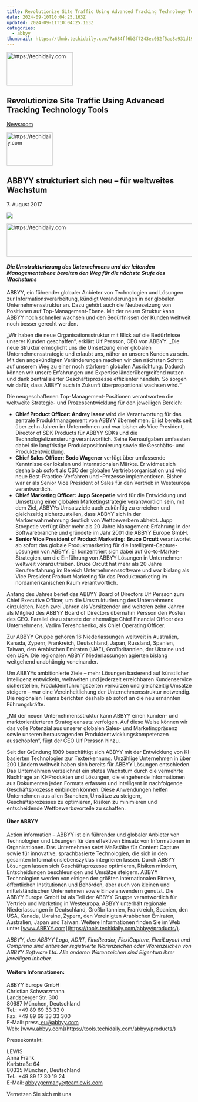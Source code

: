 ```yaml
---
title: Revolutionize Site Traffic Using Advanced Tracking Technology Tools
date: 2024-09-10T10:04:25.163Z
updated: 2024-09-11T10:04:25.163Z
categories:
  - abbyy
thumbnail: https://thmb.techidaily.com/7a684ff6b3f7243ec032f5ae8a931d190264bae1e112796613965ade353d6f1f.png
---
```






<!-- affiliate ads begin -->
<a href="https://aligracehair.sjv.io/c/5597632/2115943/19272" target="_top" id="2115943">
  <img src="//a.impactradius-go.com/display-ad/19272-2115943" border="0" alt="https://techidaily.com" width="180" height="90"/>
</a>
<img height="0" width="0" src="https://aligracehair.sjv.io/i/5597632/2115943/19272" style="position:absolute;visibility:hidden;" border="0" />
<!-- affiliate ads end -->




## Revolutionize Site Traffic Using Advanced Tracking Technology Tools

[Newsroom](https://tools.techidaily.com/abbyy/products/)





<!-- affiliate ads begin -->
<a href="https://aligracehair.sjv.io/c/5597632/2115941/19272" target="_top" id="2115941">
  <img src="//a.impactradius-go.com/display-ad/19272-2115941" border="0" alt="https://techidaily.com" width="125" height="90"/>
</a>
<img height="0" width="0" src="https://aligracehair.sjv.io/i/5597632/2115941/19272" style="position:absolute;visibility:hidden;" border="0" />
<!-- affiliate ads end -->




## ABBYY strukturiert sich neu – für weltweites Wachstum

7\. August 2017

![](https://content.abbyy.com/-/media/project/abbyy/abbyy/branchtemplates/shutterstock_1272462163_1296-x-729.jpg?h=729&iar=0&w=1296)





<!-- affiliate ads begin -->
<a href="https://appsumo.8odi.net/c/5597632/2137380/7443" target="_top" id="2137380">
  <img src="//a.impactradius-go.com/display-ad/7443-2137380" border="0" alt="https://techidaily.com" width="728" height="90"/>
</a>
<img height="0" width="0" src="https://appsumo.8odi.net/i/5597632/2137380/7443" style="position:absolute;visibility:hidden;" border="0" />
<!-- affiliate ads end -->




#### _Die Umstrukturierung des Unternehmens und der leitenden Managementebene bereiten den Weg für die nächste Stufe des Wachstums_

[](https://tools.techidaily.com/abbyy/products/)ABBYY, ein führender globaler Anbieter von Technologien und Lösungen zur Informationsverarbeitung, kündigt Veränderungen in der globalen Unternehmensstruktur an. Dazu gehört auch die Neubesetzung von Positionen auf Top-Management-Ebene. Mit der neuen Struktur kann ABBYY noch schneller wachsen und den Bedürfnissen der Kunden weltweit noch besser gerecht werden.

„Wir haben die neue Organisationsstruktur mit Blick auf die Bedürfnisse unserer Kunden geschaffen“, erklärt Ulf Persson, CEO von ABBYY. „Die neue Struktur ermöglicht uns die Umsetzung einer globalen Unternehmensstrategie und erlaubt uns, näher an unseren Kunden zu sein. Mit den angekündigten Veränderungen machen wir den nächsten Schritt auf unserem Weg zu einer noch stärkeren globalen Ausrichtung. Dadurch können wir unsere Erfahrungen und Expertise länderübergreifend nutzen und dank zentralisierter Geschäftsprozesse effizienter handeln. So sorgen wir dafür, dass ABBYY auch in Zukunft überproportional wachsen wird.“

Die neugeschaffenen Top-Management-Positionen verantworten die weltweite Strategie- und Prozessentwicklung für den jeweiligen Bereich:

* **Chief Product Officer: Andrey Isaev** wird die Verantwortung für das zentrale Produktmanagement von ABBYY übernehmen. Er ist bereits seit über zehn Jahren im Unternehmen und war bisher als Vice President, Director of SDK Products für ABBYY SDKs und die Technologielizensierung verantwortlich. Seine Kernaufgaben umfassten dabei die langfristige Produktpositionierung sowie die Geschäfts- und Produktentwicklung.
* **Chief Sales Officer: Bodo Wagener** verfügt über umfassende Kenntnisse der lokalen und internationalen Märkte. Er widmet sich deshalb ab sofort als CSO der globalen Vertriebsorganisation und wird neue Best-Practice-Verfahren und -Prozesse implementieren. Bisher war er als Senior Vice President of Sales für den Vertrieb in Westeuropa verantwortlich.
* **Chief Marketing Officer: Jupp Stoepetie** wird für die Entwicklung und Umsetzung einer globalen Marketingstrategie verantwortlich sein, mit dem Ziel, ABBYYs Umsatzziele auch zukünftig zu erreichen und gleichzeitig sicherzustellen, dass ABBYY sich in der Markenwahrnehmung deutlich von Wettbewerbern abhebt. Jupp Stoepetie verfügt über mehr als 20 Jahre Management-Erfahrung in der Softwarebranche und gründete im Jahr 2001 die ABBYY Europe GmbH.
* **Senior Vice President of Product Marketing: Bruce Orcutt** verantwortet ab sofort das globale Produktmarketing für die Intelligent-Capture-Lösungen von ABBYY. Er konzentriert sich dabei auf Go-to-Market-Strategien, um die Einführung von ABBYY Lösungen in Unternehmen weltweit voranzutreiben. Bruce Orcutt hat mehr als 20 Jahre Berufserfahrung im Bereich Unternehmenssoftware und war bislang als Vice President Product Marketing für das Produktmarketing im nordamerikanischen Raum verantwortlich.

Anfang des Jahres berief das ABBYY Board of Directors Ulf Persson zum Chief Executive Officer, um die Umstrukturierung des Unternehmens einzuleiten. Nach zwei Jahren als Vorsitzender und weiteren zehn Jahren als Mitglied des ABBYY Board of Directors übernahm Persson den Posten des CEO. Parallel dazu startete der ehemalige Chief Financial Officer des Unternehmens, Vadim Tereshchenko, als Chief Operating Officer.

Zur ABBYY Gruppe gehören 16 Niederlassungen weltweit in Australien, Kanada, Zypern, Frankreich, Deutschland, Japan, Russland, Spanien, Taiwan, den Arabischen Emiraten (UAE), Großbritannien, der Ukraine und den USA. Die regionalen ABBYY Niederlassungen agierten bislang weitgehend unabhängig voneinander.

Um ABBYYs ambitionierte Ziele – mehr Lösungen basierend auf künstlicher Intelligenz entwickeln, weltweiten und jederzeit erreichbaren Kundenservice sicherstellen, Produkteinführungszeiten verkürzen und gleichzeitig Umsätze steigern – war eine Vereinheitlichung der Unternehmensstruktur notwendig. Die regionalen Teams berichten deshalb ab sofort an die neu ernannten Führungskräfte.

„Mit der neuen Unternehmensstruktur kann ABBYY einen kunden- und marktorientierteren Strategieansatz verfolgen. Auf diese Weise können wir das volle Potenzial aus unserer globalen Sales- und Marketingpräsenz sowie unseren herausragenden Produktentwicklungskompetenzen ausschöpfen”, fügt der CEO Ulf Persson hinzu.

Seit der Gründung 1989 beschäftigt sich ABBYY mit der Entwicklung von KI-basierten Technologien zur Texterkennung. Unzählige Unternehmen in über 200 Ländern weltweit haben sich bereits für ABBYY Lösungen entschieden. Das Unternehmen verzeichnet ein stetes Wachstum durch die vermehrte Nachfrage an KI-Produkten und Lösungen, die eingehende Informationen aus Dokumenten jeden Formats erfassen und intelligent in nachfolgende Geschäftsprozesse einbinden können. Diese Anwendungen helfen Unternehmen aus allen Branchen, Umsätze zu steigern, Geschäftsprozesses zu optimieren, Risiken zu minimieren und entscheidende Wettbewerbsvorteile zu schaffen.

#### Über ABBYY 

Action information – ABBYY ist ein führender und globaler Anbieter von Technologien und Lösungen für den effektiven Einsatz von Informationen in Organisationen. Das Unternehmen setzt Maßstäbe für Content Capture sowie für innovative, sprachbasierte Technologien, die sich in den gesamten Informationslebenszyklus integrieren lassen. Durch ABBYY Lösungen lassen sich Geschäftsprozesse optimieren, Risiken mindern, Entscheidungen beschleunigen und Umsätze steigern. ABBYY Technologien werden von einigen der größten internationalen Firmen, öffentlichen Institutionen und Behörden, aber auch von kleinen und mittelständischen Unternehmen sowie Einzelanwendern genutzt. Die ABBYY Europe GmbH ist als Teil der ABBYY Gruppe verantwortlich für Vertrieb und Marketing in Westeuropa. ABBYY unterhält regionale Niederlassungen in Deutschland, Großbritannien, Frankreich, Spanien, den USA, Kanada, Ukraine, Zypern, den Vereinigten Arabischen Emiraten, Australien, Japan und Taiwan. Weitere Informationen finden Sie im Web unter [www.ABBYY.com](https://tools.techidaily.com/abbyy/products/).

_ABBYY, das ABBYY Logo, ADRT, FineReader, FlexiCapture, FlexiLayout und Compreno sind entweder registrierte Warenzeichen oder Warenzeichen von ABBYY Software Ltd. Alle anderen Warenzeichen sind Eigentum ihrer jeweiligen Inhaber._

#### Weitere Informationen:

ABBYY Europe GmbH  
Christian Schwarzmann  
Landsberger Str. 300   
80687 München, Deutschland   
Tel.: +49 89 69 33 33 0  
Fax: +49 89 69 33 33 300  
E-Mail: press\_eu@abbyy.com  
Web: [www.abbyy.com](https://tools.techidaily.com/abbyy/products/)

Pressekontakt:

LEWIS  
Anna Frank  
Karlstraße 64  
80335 München, Deutschland  
Tel.: +49 89 17 30 19 24  
E-Mail: abbyygermany@teamlewis.com

  
Vernetzen Sie sich mit uns

<ins class="adsbygoogle"
     style="display:block"
     data-ad-format="autorelaxed"
     data-ad-client="ca-pub-7571918770474297"
     data-ad-slot="1223367746"></ins>



<ins class="adsbygoogle"
     style="display:block"
     data-ad-client="ca-pub-7571918770474297"
     data-ad-slot="8358498916"
     data-ad-format="auto"
     data-full-width-responsive="true"></ins>


